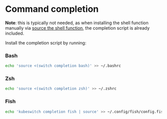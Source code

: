 # Command completion 

**Note**: this is typically not needed, as when installing the shell function manually via [source the shell function](#source-the-shell-function), the completion script is already included.

Install the completion script by running:

### Bash

```sh
echo 'source <(switch completion bash)' >> ~/.bashrc
```
### Zsh
```sh
echo 'source <(switch completion zsh)' >> ~/.zshrc
```
### Fish
```sh
echo 'kubeswitch completion fish | source' >> ~/.config/fish/config.fish
```
